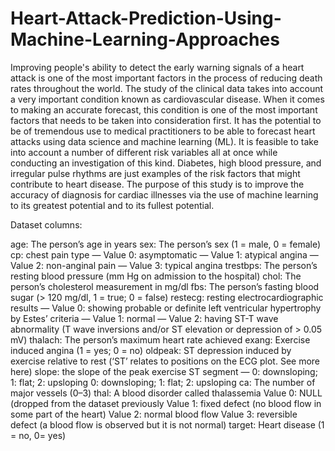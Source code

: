 # Heart-Attack-Prediction-Using-Machine-Learning-Approaches

Improving people's ability to detect the early warning signals of a heart attack is one of the most important factors in the process of reducing death rates throughout the world. The study of the clinical data takes into account a very important condition known as cardiovascular disease. When it comes to making an accurate forecast, this condition is one of the most important factors that needs to be taken into consideration first. It has the potential to be of tremendous use to medical practitioners to be able to forecast heart attacks using data science and machine learning (ML). It is feasible to take into account a number of different risk variables all at once while conducting an investigation of this kind. Diabetes, high blood pressure, and irregular pulse rhythms are just examples of the risk factors that might contribute to heart disease. The purpose of this study is to improve the accuracy of diagnosis for cardiac illnesses via the use of machine learning to its greatest potential and to its fullest potential.

Dataset columns:

age: The person’s age in years sex: The person’s sex (1 = male, 0 = female) cp: chest pain type — Value 0: asymptomatic — Value 1: atypical angina — Value 2: non-anginal pain — Value 3: typical angina trestbps: The person’s resting blood pressure (mm Hg on admission to the hospital) chol: The person’s cholesterol measurement in mg/dl fbs: The person’s fasting blood sugar (> 120 mg/dl, 1 = true; 0 = false) restecg: resting electrocardiographic results — Value 0: showing probable or definite left ventricular hypertrophy by Estes’ criteria — Value 1: normal — Value 2: having ST-T wave abnormality (T wave inversions and/or ST elevation or depression of > 0.05 mV) thalach: The person’s maximum heart rate achieved exang: Exercise induced angina (1 = yes; 0 = no) oldpeak: ST depression induced by exercise relative to rest (‘ST’ relates to positions on the ECG plot. See more here) slope: the slope of the peak exercise ST segment — 0: downsloping; 1: flat; 2: upsloping 0: downsloping; 1: flat; 2: upsloping ca: The number of major vessels (0–3) thal: A blood disorder called thalassemia Value 0: NULL (dropped from the dataset previously Value 1: fixed defect (no blood flow in some part of the heart) Value 2: normal blood flow Value 3: reversible defect (a blood flow is observed but it is not normal) target: Heart disease (1 = no, 0= yes)
